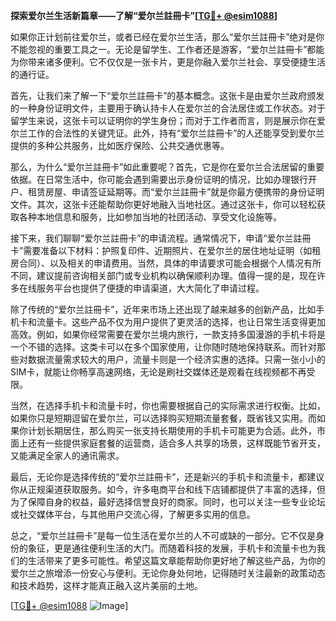 **探索爱尔兰生活新篇章——了解“爱尔兰註冊卡”[[TG💪+ @esim1088](https://t.me/s/esim1088)]**

如果你正计划前往爱尔兰，或者已经在爱尔兰生活，那么“爱尔兰註冊卡”绝对是你不能忽视的重要工具之一。无论是留学生、工作者还是游客，“爱尔兰註冊卡”都能为你带来诸多便利。它不仅仅是一张卡片，更是你融入爱尔兰社会、享受便捷生活的通行证。

首先，让我们来了解一下“爱尔兰註冊卡”的基本概念。这张卡是由爱尔兰政府颁发的一种身份证明文件，主要用于确认持卡人在爱尔兰的合法居住或工作状态。对于留学生来说，这张卡可以证明你的学生身份；而对于工作者而言，则是展示你在爱尔兰工作的合法性的关键凭证。此外，持有“爱尔兰註冊卡”的人还能享受到爱尔兰提供的多种公共服务，比如医疗保险、公共交通优惠等。

那么，为什么“爱尔兰註冊卡”如此重要呢？首先，它是你在爱尔兰合法居留的重要依据。在日常生活中，你可能会遇到需要出示身份证明的情况，比如办理银行开户、租赁房屋、申请签证延期等。而“爱尔兰註冊卡”就是你最方便携带的身份证明文件。其次，这张卡还能帮助你更好地融入当地社区。通过这张卡，你可以轻松获取各种本地信息和服务，比如参加当地的社团活动、享受文化设施等。

接下来，我们聊聊“爱尔兰註冊卡”的申请流程。通常情况下，申请“爱尔兰註冊卡”需要准备以下材料：护照复印件、近期照片、在爱尔兰的居住地址证明（如租房合同）、以及相关的申请费用。当然，具体的申请要求可能会根据个人情况有所不同，建议提前咨询相关部门或专业机构以确保顺利办理。值得一提的是，现在许多在线服务平台也提供了便捷的申请渠道，大大简化了申请过程。

除了传统的“爱尔兰註冊卡”，近年来市场上还出现了越来越多的创新产品，比如手机卡和流量卡。这些产品不仅为用户提供了更灵活的选择，也让日常生活变得更加高效。例如，如果你经常需要在爱尔兰境内旅行，一款支持多国漫游的手机卡将是一个不错的选择。这类卡可以在多个国家使用，让你随时随地保持联系。而针对那些对数据流量需求较大的用户，流量卡则是一个经济实惠的选择。只需一张小小的SIM卡，就能让你畅享高速网络，无论是刷社交媒体还是观看在线视频都不再受限。

当然，在选择手机卡和流量卡时，你也需要根据自己的实际需求进行权衡。比如，如果你只是短期逗留在爱尔兰，可以选择购买短期流量套餐，既省钱又实用。而如果你计划长期居住，那么购买一张支持长期使用的手机卡可能更为合适。此外，市面上还有一些提供家庭套餐的运营商，适合多人共享的场景，这样既能节省开支，又能满足全家人的通讯需求。

最后，无论你是选择传统的“爱尔兰註冊卡”，还是新兴的手机卡和流量卡，都建议你从正规渠道获取服务。如今，许多电商平台和线下店铺都提供了丰富的选择，但为了保障自身的权益，最好选择信誉良好的商家。同时，也可以关注一些专业论坛或社交媒体平台，与其他用户交流心得，了解更多实用的信息。

总之，“爱尔兰註冊卡”是每一位生活在爱尔兰的人不可或缺的一部分。它不仅是身份的象征，更是通往便利生活的大门。而随着科技的发展，手机卡和流量卡也为我们的生活带来了更多可能性。希望这篇文章能帮助你更好地了解这些产品，为你的爱尔兰之旅增添一份安心与便利。无论你身处何地，记得随时关注最新的政策动态和技术趋势，这样才能真正融入这片美丽的土地。

[[TG💪+ @esim1088](https://t.me/s/esim1088) ![Image](https://i.postimg.cc/4NQfJmqS/Snipaste-2025-05-13-00-14-12.png)]